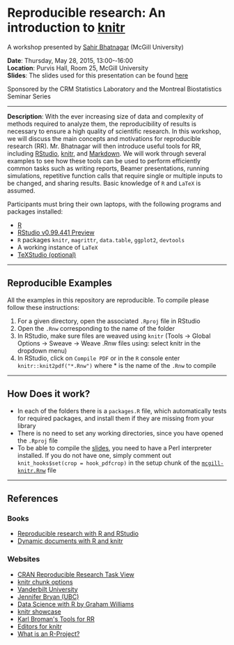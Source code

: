 # Reproducible research: An introduction to [knitr](http://yihui.name/knitr/)

A workshop presented by	[Sahir Bhatnagar](http://sahirbhatnagar.com/) (McGill University)
  
**Date**: Thursday,	May 28, 2015, 13:00-­‐16:00  
**Location**: Purvis Hall, Room 25, McGill University  
**Slides**: The slides used for this presentation can be found [here](https://github.com/sahirbhatnagar/knitr-tutorial/blob/master/slides/mcgill-knitr.pdf)

Sponsored by the CRM Statistics	Laboratory and the Montreal Biostatistics Seminar Series

----

**Description**: With the ever increasing size of data and complexity of methods required to analyze them, the reproducibility of results is necessary to ensure a high quality of scientific research. In this workshop, we will discuss the main concepts and motivations for reproducible research (RR). Mr. Bhatnagar will then introduce useful tools for RR, including [RStudio](http://www.rstudio.com/), [knitr](http://yihui.name/knitr/), and [Markdown](http://daringfireball.net/projects/markdown/syntax). We will work through several examples to see how these tools can be used to perform efficiently common tasks such as writing reports, Beamer presentations, running simulations, repetitive function calls that require single or multiple inputs to be changed, and sharing results. Basic knowledge of `R` and `LaTeX` is assumed. 

Participants must bring their own laptops, with the following programs and packages installed:

* [R](http://cran.r-project.org/)
* [RStudio v0.99.441 Preview](http://www.rstudio.com/products/rstudio/download/preview/)
* `R` packages `knitr`, `magrittr`, `data.table`, `ggplot2`, `devtools`
* A working instance of `LaTeX`
* [TeXStudio (optional)](http://texstudio.sourceforge.net/)


----

## Reproducible Examples

All the examples in this repository are reproducible. To compile please follow these instructions:

1. For a given directory, open the associated `.Rproj` file in RStudio
2. Open the `.Rnw` corresponding to the name of the folder
3. In RStudio, make sure files are weaved using `knitr` (Tools -> Global Options -> Sweave -> Weave .Rnw files using: select knitr in the dropdown menu)
4. In RStudio, click on `Compile PDF` or in the `R` console enter `knitr::knit2pdf("*.Rnw")` where * is the name of the `.Rnw` to compile

----

## How Does it work?

* In each of the folders there is a `packages.R` file, which automatically tests for required packages, and install them if they are missing from your library
* There is no need to set any working directories, since you have opened the `.Rproj` file
* To be able to compile the [slides](https://github.com/sahirbhatnagar/knitr-tutorial/tree/master/slides), you need to have a Perl interpreter installed. If you do not have one, simply comment out `knit_hooks$set(crop = hook_pdfcrop)` in the setup chunk of the [`mcgill-knitr.Rnw`](https://github.com/sahirbhatnagar/knitr-tutorial/blob/master/slides/mcgill-knitr.Rnw) file




----

## References

### Books

* [Reproducible research with R and RStudio](http://www.amazon.com/exec/obidos/ASIN/1466572841/7210-20)
* [Dynamic documents with R and knitr](http://www.amazon.com/exec/obidos/ASIN/1482203537/7210-20)


### Websites

* [CRAN Reproducible Research Task View](http://cran.r-project.org/web/views/ReproducibleResearch.html)
* [knitr chunk options](http://yihui.name/knitr/options/)
* [Vanderbilt University](http://biostat.mc.vanderbilt.edu/wiki/Main/KnitrHowto)
* [Jennifer Bryan (UBC)](https://github.com/jennybc/2015-02-23_bryan-fields-talk)
* [Data Science with R by Graham Williams](http://handsondatascience.com/KnitRO.pdf)
* [knitr showcase](http://yihui.name/knitr/demo/showcase/)
* [Karl Broman's Tools for RR](http://kbroman.org/Tools4RR/)
* [Editors for knitr](http://yihui.name/knitr/demo/editors/)
* [What is an R-Project?](https://support.rstudio.com/hc/en-us/articles/200526207-Using-Projects)

